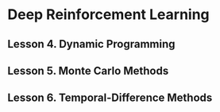 # Deep Reinforcement Learning
## Lesson 4. Dynamic Programming
## Lesson 5. Monte Carlo Methods
## Lesson 6. Temporal-Difference Methods
